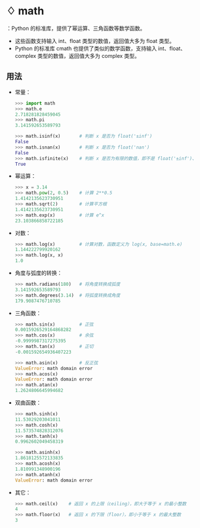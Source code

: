 # ♢ math

：Python 的标准库，提供了幂运算、三角函数等数学函数。
- 这些函数支持输入 int、float 类型的数值，返回值大多为 float 类型。
- Python 的标准库 cmath 也提供了类似的数学函数，支持输入 int、float、complex 类型的数值，返回值大多为 complex 类型。

## 用法

- 常量：
  ```py
  >>> import math
  >>> math.e
  2.718281828459045
  >>> math.pi
  3.141592653589793
  ```
  ```py
  >>> math.isinf(x)       # 判断 x 是否为 float('±inf')
  False
  >>> math.isnan(x)       # 判断 x 是否为 float('nan')
  False
  >>> math.isfinite(x)    # 判断 x 是否为有限的数值，即不是 float('±inf')、float('nan')
  True
  ```

- 幂运算：
  ```py
  >>> x = 3.14
  >>> math.pow(2, 0.5)    # 计算 2**0.5
  1.4142135623730951
  >>> math.sqrt(2)        # 计算平方根
  1.4142135623730951
  >>> math.exp(x)         # 计算 e^x
  23.103866858722185
  ```

- 对数：
  ```py
  >>> math.log(x)         # 计算对数，函数定义为 log(x, base=math.e)
  1.144222799920162
  >>> math.log(x, x)
  1.0
  ```

- 角度与弧度的转换：
  ```py
  >>> math.radians(180)   # 将角度转换成弧度
  3.141592653589793
  >>> math.degrees(3.14)  # 将弧度转换成角度
  179.9087476710785
  ```

- 三角函数：
  ```py
  >>> math.sin(x)         # 正弦
  0.0015926529164868282
  >>> math.cos(x)         # 余弦
  -0.9999987317275395
  >>> math.tan(x)         # 正切
  -0.001592654936407223
  ```
  ```py
  >>> math.asin(x)        # 反正弦
  ValueError: math domain error
  >>> math.acos(x)
  ValueError: math domain error
  >>> math.atan(x)
  1.2624806645994682
  ```

- 双曲函数：
  ```py
  >>> math.sinh(x)
  11.53029203041011
  >>> math.cosh(x)
  11.573574828312076
  >>> math.tanh(x)
  0.9962602049458319
  ```
  ```py
  >>> math.asinh(x)
  1.8618125572133835
  >>> math.acosh(x)
  1.810991348900196
  >>> math.atanh(x)
  ValueError: math domain error
  ```

- 其它：
  ```py
  >>> math.ceil(x)    # 返回 x 的上限（ceiling），即大于等于 x 的最小整数
  4
  >>> math.floor(x)   # 返回 x 的下限（floor），即小于等于 x 的最大整数
  3
  ```
